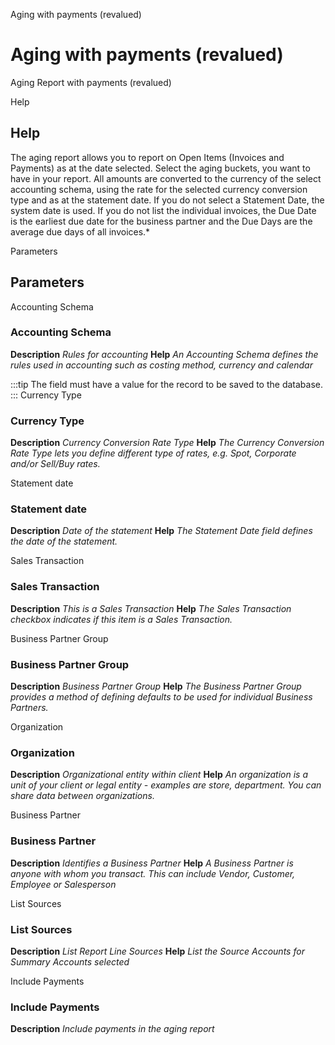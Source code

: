 
Aging with payments (revalued)
# Aging with payments (revalued)


Aging Report with payments (revalued)

Help
## Help

The aging report allows you to report on Open Items (Invoices and Payments) as at the date selected. Select the aging buckets, you want to have in your report. All amounts are converted to the currency of the select accounting schema, using the rate for the selected currency conversion type and as at the statement date. If you do not select a Statement Date, the system date is used. If you do not list the individual invoices, the Due Date is the earliest due date for the business partner and the Due Days are the average due days of all invoices.* 

Parameters
## Parameters


Accounting Schema
### Accounting Schema

**Description**
 *Rules for accounting*
**Help**
 *An Accounting Schema defines the rules used in accounting such as costing method, currency and calendar*

:::tip
The field must have a value for the record to be saved to the database.
:::
Currency Type
### Currency Type

**Description**
 *Currency Conversion Rate Type*
**Help**
 *The Currency Conversion Rate Type lets you define different type of rates, e.g. Spot, Corporate and/or Sell/Buy rates.*

Statement date
### Statement date

**Description**
 *Date of the statement*
**Help**
 *The Statement Date field defines the date of the statement.*

Sales Transaction
### Sales Transaction

**Description**
 *This is a Sales Transaction*
**Help**
 *The Sales Transaction checkbox indicates if this item is a Sales Transaction.*

Business Partner Group
### Business Partner Group

**Description**
 *Business Partner Group*
**Help**
 *The Business Partner Group provides a method of defining defaults to be used for individual Business Partners.*

Organization
### Organization

**Description**
 *Organizational entity within client*
**Help**
 *An organization is a unit of your client or legal entity - examples are store, department. You can share data between organizations.*

Business Partner
### Business Partner

**Description**
 *Identifies a Business Partner*
**Help**
 *A Business Partner is anyone with whom you transact.  This can include Vendor, Customer, Employee or Salesperson*

List Sources
### List Sources

**Description**
 *List Report Line Sources*
**Help**
 *List the Source Accounts for Summary Accounts selected*

Include Payments
### Include Payments

**Description**
 *Include payments in the aging report*
